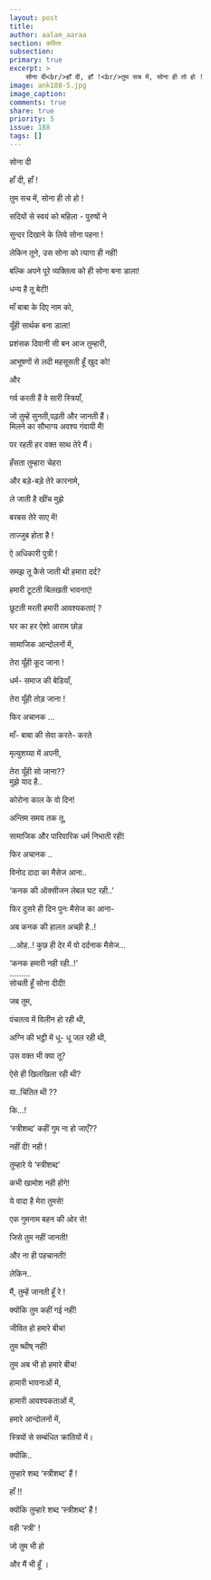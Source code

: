 ```yaml
---
layout: post
title:
author: aalam_aaraa
section: कविता
subsection:
primary: true
excerpt: >
    सोना दी<br/>हाँ दी, हाँ !<br/>तुम सच में, सोना ही तो हो !
image: ank188-5.jpg
image_caption: 
comments: true
share: true
priority: 5
issue: 188
tags: []
---
```


सोना दी

हाँ दी, हाँ !

तुम सच में, सोना ही तो हो !

सदियों से स्वयं को महिला - पुरुषों ने

सुन्दर दिखाने के लिये सोना पहना !

लेकिन तूने, उस सोना को त्यागा ही नहीं!

बल्कि अपने पूरे व्यक्तित्व को ही सोना बना डाला!

धन्य है तू बेटी!

माँ बाबा के दिए नाम को,

यूँही सार्थक बना डाला!

प्रशंसक दिवानी सी बन आज तुम्हारी,

आभूषणों से लदी महसूसती हूँ खुद को!

और

गर्व करती हैं वे सारी स्त्रियाँ,

जो तुम्हें सुनती,पढ़ती और जानती हैं।
<br/>
मिलने का सौभाग्य अवश्य गंवायी मैं!

पर रहती हर वक्त साथ तेरे मैं।

हँसता तुम्हारा चेहरा

और बड़े-बड़े तेरे कारनामे,

ले जाती है खींच मुझे

बरबस तेरे साए में!

ताज्जुब होता है !

ऐ अधिकारी पुत्री !

समझ तू कैसे जाती थी हमारा दर्द?

हमारी टूटती बिलखती भावनाएं!

छूटती मरती हमारी आवश्यकताएं ?

घर का हर ऐशो आराम छोड़

सामाजिक आन्दोलनों में,

तेरा यूँही कूद जाना !

धर्म- समाज की बेडियाँ,

तेरा यूँही तोड़ जाना !

फिर अचानक ...

माँ- बाबा की सेवा करते- करते

मृत्युशय्या में अपनी,

तेरा यूँही सो जाना??
<br/>
मुझे याद है..

कोरोना काल के वो दिन!

अन्तिम समय तक तू,

सामाजिक और पारिवारिक धर्म निभाती रही!

फिर अचानक ..

विनोद दादा का मैसेज आना..

‘कनक की ऑक्सीजन लेबल घट रही..’

फिर दुसरे ही दिन पुनः मैसेज का आना-

अब कनक की हालत अच्छी है..!

...ओह..! कुछ ही देर में वो दर्दनाक मैसेज...

‘कनक हमारी नही रही..!’
<br/>
.........
<br/>
सोचती हूँ सोना दीदी!

जब तूम,

पंचतत्व में विलीन हो रही थी,

अग्नि की भट्ठी में धू- धू जल रही थी,

उस वक्त भी क्या तू?

ऐसे ही खिलखिला रही थी?

या..चिंतित थी ??

कि...!

‘स्त्रीशब्द’ कहीं गुम ना हो जाएँ??

नहीं दी! नही !

तुम्हारे ये ‘स्त्रीशब्द’

कभी खामोश नही होंगे!

ये वादा है मेरा तुमसे!

एक गुमनाम बहन की ओर से!

जिसे तुम नहीं जानती!

और ना ही पहचानती!

लेकिन..

मैं, तुम्हें जानती हूँ रे !

क्योंकि तुम कहीं गई नहीं!

जीवित हो हमारे बीच!

तुम ष्थीष् नहीं!

तुम अब भी हो हमारे बीच!

हामारी भावनाओं में,

हामारी आवश्यकताओं में,

हमारे आन्दोलनों में,

स्त्रियों से सम्बंधित क्रांतियों में।

क्योंकि..

तुम्हारे शब्द ‘स्त्रीशब्द’ हैं !

हाँ !!

क्योंकि तुम्हारे शब्द ‘स्त्रीशब्द’ हैं !

वही ‘स्त्री’ !

जो तुम भी हो

और मैं भी हूँ ।